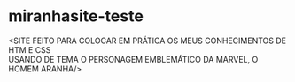 # miranhasite-teste

<SITE FEITO PARA COLOCAR EM PRÁTICA OS MEUS CONHECIMENTOS DE HTM E CSS  
USANDO DE TEMA O PERSONAGEM EMBLEMÁTICO DA MARVEL, O HOMEM ARANHA/>
